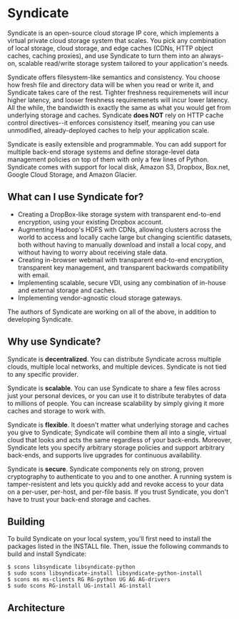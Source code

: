 Syndicate
=========

Syndicate is an open-source cloud storage IP core, which implements a virtual private cloud storage system that scales.  You pick any combination of local storage, cloud storage, and edge caches (CDNs, HTTP object caches, caching proxies), and use Syndicate to turn them into an always-on, scalable read/write storage system tailored to your application's needs.

Syndicate offers filesystem-like semantics and consistency.  You choose how fresh file and directory data will be when you read or write it, and Syndicate takes care of the rest.  Tighter freshness requiremenets will incur higher latency, and looser freshness requiremenets will incur lower latency.  All the while, the bandwidth is exactly the same as what you would get from underlying storage and caches.  Syndicate **does NOT** rely on HTTP cache control directives--it enforces consistency itself, meaning you can use unmodified, already-deployed caches to help your application scale.

Syndicate is easily extensible and programmable.  You can add support for multiple back-end storage systems and define storage-level data management policies on top of them with only a few lines of Python.  Syndicate comes with support for local disk, Amazon S3, Dropbox, Box.net, Google Cloud Storage, and Amazon Glacier.

What can I use Syndicate for?
-----------------------------

* Creating a DropBox-like storage system with transparent end-to-end encryption, using your existing Dropbox account.
* Augmenting Hadoop's HDFS with CDNs, allowing clusters across the world to access and locally cache large but changing scientific datasets, both without having to manually download and install a local copy, and without having to worry about receiving stale data.
* Creating in-browser webmail with transparent end-to-end encryption, transparent key management, and transparent backwards compatibility with email.
* Implementing scalable, secure VDI, using any combination of in-house and external storage and caches.
* Implementing vendor-agnostic cloud storage gateways.

The authors of Syndicate are working on all of the above, in addition to developing Syndicate.

Why use Syndicate?
------------------

Syndicate is **decentralized**.  You can distribute Syndicate across multiple clouds, multiple local networks, and multiple devices.  Syndicate is not tied to any specific provider.

Syndicate is **scalable**.  You can use Syndicate to share a few files across just your personal devices, or you can use it to distribute terabytes of data to millions of people.  You can increase scalability by simply giving it more caches and storage to work with.

Syndicate is **flexible**.  It doesn't matter what underlying storage and caches you give to Syndicate; Syndicate will combine them all into a single, virtual cloud that looks and acts the same regardless of your back-ends.  Moreover, Syndicate lets you specify arbitrary storage policies and support arbitrary back-ends, and supports live upgrades for continuous availability.

Syndicate is **secure**.  Syndicate components rely on strong, proven cryptography to authenticate to you and to one another.  A running system is tamper-resistent and lets you quickly add and revoke access to your data on a per-user, per-host, and per-file basis.  If you trust Syndicate, you don't have to trust your back-end storage and caches.

Building
--------

To build Syndicate on your local system, you'll first need to install the packages listed in the INSTALL file.  Then, issue the following commands to build and install Syndicate:

```
$ scons libsyndicate libsyndicate-python
$ sudo scons libsyndicate-install libsyndicate-python-install
$ scons ms ms-clients RG RG-python UG AG AG-drivers
$ sudo scons RG-install UG-install AG-install
```

Architecture
------------

